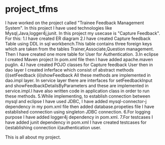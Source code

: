 # project_tfms
I have worked on the project called "Trainee Feedback Management System".
In this project I have used technologies like Mysql,Java,logger4j,junit.
In this project my usecase is "Capture Feedback". 
For this: 
1.I have created ER diagram 
2.I have created Capture feedback Table using DDL in sql workbench.This table contains three foreign keys which are taken from the tables Trainer,Associate,Question management. Then I have created one more table for User for Authentication.
3.In eclipse I created Maven project In pom.xml file then I have added apache.maven puglin.
4.I have created POJO classes for Capture feedback User then in dao layer I created inferface which consist of abstract methods (i)setFeedback (ii)showFeedback  All these methods are implemented in dao.impl layer. In service layer there are interfaces for setFeedbackInput and showFeedbackDetailsByParameters and these are implemented in service.impl.I have also written code in application class in order to run these methods. 
5.While implementing, to establish connection between mysql and eclipse  I have used JDBC, I have added mysql-connector-j dependency in my pom.xml file then added database.propeties file I have established connection using singleton JDBC connection.
6.For logging purpose I have added logger4j dependency in pom.xml.
7.For testcases I have added junit dependency in pom.xml I have created testcases for i)establishing connection ii)authentication user.

This is all about my project.
